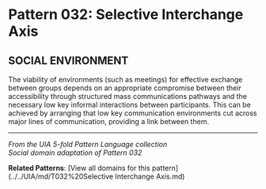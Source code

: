# Pattern 032: Selective Interchange Axis

## SOCIAL ENVIRONMENT

The viability of environments (such as meetings) for effective exchange between groups depends on an appropriate compromise between their accessibility through structured mass communications pathways and the necessary low key informal interactions between participants. This can be achieved by arranging that low key communication environments cut across major lines of communication, providing a link between them.

---

*From the UIA 5-fold Pattern Language collection*  
*Social domain adaptation of Pattern 032*

**Related Patterns**: [View all domains for this pattern](../../UIA/md/T032%20Selective Interchange Axis.md)
